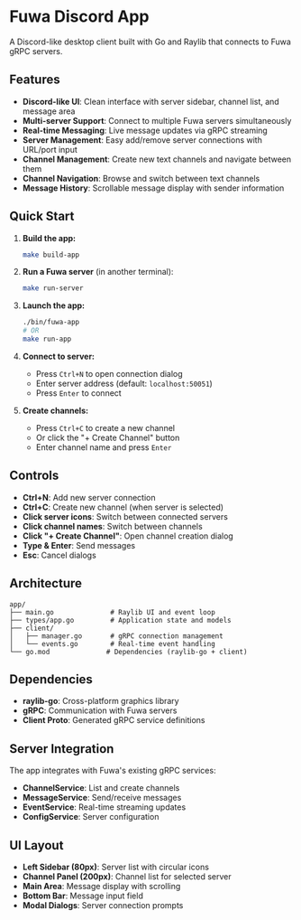 # Fuwa Discord App

A Discord-like desktop client built with Go and Raylib that connects to Fuwa gRPC servers.

## Features

- **Discord-like UI**: Clean interface with server sidebar, channel list, and message area
- **Multi-server Support**: Connect to multiple Fuwa servers simultaneously
- **Real-time Messaging**: Live message updates via gRPC streaming
- **Server Management**: Easy add/remove server connections with URL/port input
- **Channel Management**: Create new text channels and navigate between them
- **Channel Navigation**: Browse and switch between text channels
- **Message History**: Scrollable message display with sender information

## Quick Start

1. **Build the app:**
   ```bash
   make build-app
   ```

2. **Run a Fuwa server** (in another terminal):
   ```bash
   make run-server
   ```

3. **Launch the app:**
   ```bash
   ./bin/fuwa-app
   # OR
   make run-app
   ```

4. **Connect to server:**
   - Press `Ctrl+N` to open connection dialog
   - Enter server address (default: `localhost:50051`)
   - Press `Enter` to connect

5. **Create channels:**
   - Press `Ctrl+C` to create a new channel
   - Or click the "+ Create Channel" button
   - Enter channel name and press `Enter`

## Controls

- **Ctrl+N**: Add new server connection
- **Ctrl+C**: Create new channel (when server is selected)
- **Click server icons**: Switch between connected servers  
- **Click channel names**: Switch between channels
- **Click "+ Create Channel"**: Open channel creation dialog
- **Type & Enter**: Send messages
- **Esc**: Cancel dialogs

## Architecture

```
app/
├── main.go              # Raylib UI and event loop
├── types/app.go         # Application state and models
├── client/
│   ├── manager.go       # gRPC connection management
│   └── events.go        # Real-time event handling
└── go.mod              # Dependencies (raylib-go + client)
```

## Dependencies

- **raylib-go**: Cross-platform graphics library
- **gRPC**: Communication with Fuwa servers
- **Client Proto**: Generated gRPC service definitions

## Server Integration

The app integrates with Fuwa's existing gRPC services:

- **ChannelService**: List and create channels
- **MessageService**: Send/receive messages  
- **EventService**: Real-time streaming updates
- **ConfigService**: Server configuration

## UI Layout

- **Left Sidebar (80px)**: Server list with circular icons
- **Channel Panel (200px)**: Channel list for selected server
- **Main Area**: Message display with scrolling
- **Bottom Bar**: Message input field
- **Modal Dialogs**: Server connection prompts